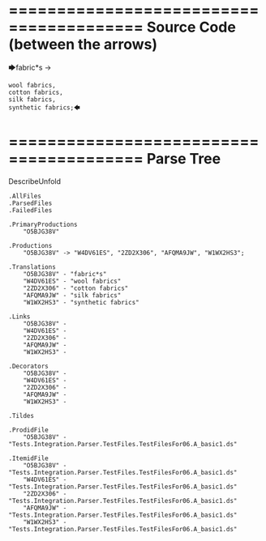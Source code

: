 ========================================
Source Code (between the arrows)
========================================

🡆fabric*s ->

	wool fabrics,
	cotton fabrics,
	silk fabrics,
	synthetic fabrics;🡄

========================================
Parse Tree
========================================
DescribeUnfold

    .AllFiles
    .ParsedFiles
    .FailedFiles

    .PrimaryProductions
        "O5BJG38V" 

    .Productions
        "O5BJG38V" -> "W4DV61ES", "2ZD2X306", "AFQMA9JW", "W1WX2HS3";

    .Translations
        "O5BJG38V" - "fabric*s"
        "W4DV61ES" - "wool fabrics"
        "2ZD2X306" - "cotton fabrics"
        "AFQMA9JW" - "silk fabrics"
        "W1WX2HS3" - "synthetic fabrics"

    .Links
        "O5BJG38V" - 
        "W4DV61ES" - 
        "2ZD2X306" - 
        "AFQMA9JW" - 
        "W1WX2HS3" - 

    .Decorators
        "O5BJG38V" - 
        "W4DV61ES" - 
        "2ZD2X306" - 
        "AFQMA9JW" - 
        "W1WX2HS3" - 

    .Tildes

    .ProdidFile
        "O5BJG38V" - "Tests.Integration.Parser.TestFiles.TestFilesFor06.A_basic1.ds"

    .ItemidFile
        "O5BJG38V" - "Tests.Integration.Parser.TestFiles.TestFilesFor06.A_basic1.ds"
        "W4DV61ES" - "Tests.Integration.Parser.TestFiles.TestFilesFor06.A_basic1.ds"
        "2ZD2X306" - "Tests.Integration.Parser.TestFiles.TestFilesFor06.A_basic1.ds"
        "AFQMA9JW" - "Tests.Integration.Parser.TestFiles.TestFilesFor06.A_basic1.ds"
        "W1WX2HS3" - "Tests.Integration.Parser.TestFiles.TestFilesFor06.A_basic1.ds"

